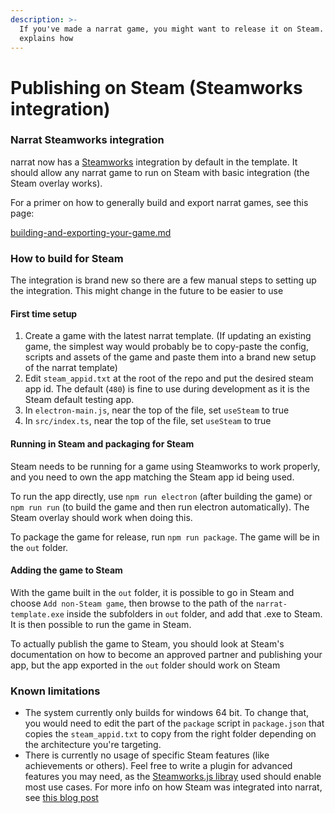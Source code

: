 ```yaml
---
description: >-
  If you've made a narrat game, you might want to release it on Steam. This page
  explains how
---
```


# Publishing on Steam (Steamworks integration)

### Narrat Steamworks integration

narrat now has a [Steamworks](https://partner.steamgames.com/) integration by default in the template. It should allow any narrat game to run on Steam with basic integration (the Steam overlay works).

For a primer on how to generally build and export narrat games, see this page:

[building-and-exporting-your-game.md](building-and-exporting)

### How to build for Steam

The integration is brand new so there are a few manual steps to setting up the integration. This might change in the future to be easier to use

#### First time setup

1. Create a game with the latest narrat template. (If updating an existing game, the simplest way would probably be to copy-paste the config, scripts and assets of the game and paste them into a brand new setup of the narrat template)
2. Edit `steam_appid.txt` at the root of the repo and put the desired steam app id. The default (`480`) is fine to use during development as it is the Steam default testing app.
3. In `electron-main.js`, near the top of the file, set `useSteam` to true
4. In `src/index.ts`, near the top of the file, set `useSteam` to true

#### Running in Steam and packaging for Steam

Steam needs to be running for a game using Steamworks to work properly, and you need to own the app matching the Steam app id being used.

To run the app directly, use `npm run electron` (after building the game) or `npm run run` (to build the game and then run electron automatically). The Steam overlay should work when doing this.

To package the game for release, run `npm run package`. The game will be in the `out` folder.

#### Adding the game to Steam

With the game built in the `out` folder, it is possible to go in Steam and choose `Add non-Steam game`, then browse to the path of the `narrat-template.exe` inside the subfolders in `out` folder, and add that .exe to Steam. It is then possible to run the game in Steam.

To actually publish the game to Steam, you should look at Steam's documentation on how to become an approved partner and publishing your app, but the app exported in the `out` folder should work on Steam

### Known limitations

- The system currently only builds for windows 64 bit. To change that, you would need to edit the part of the `package` script in `package.json` that copies the `steam_appid.txt` to copy from the right folder depending on the architecture you're targeting.
- There is currently no usage of specific Steam features (like achievements or others). Feel free to write a plugin for advanced features you may need, as the [Steamworks.js libray](https://github.com/ceifa/steamworks.js) used should enable most use cases. For more info on how Steam was integrated into narrat, see [this blog post](https://www.liana.one/integrate-electron-steam-api-steamworks)
